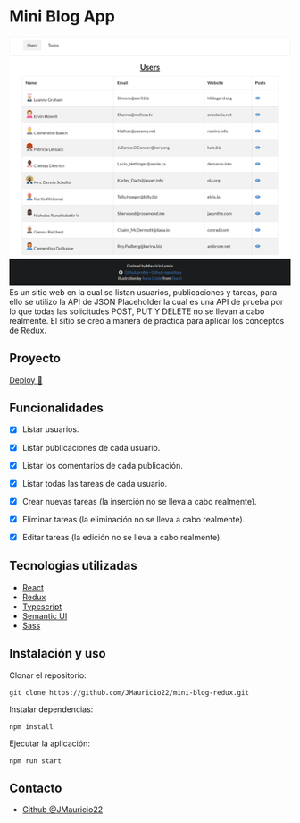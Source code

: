 # Mini Blog App
![Avo App Demo](./public/demo.png)
Es un sitio web en la cual se listan usuarios, publicaciones y tareas, para ello se utilizo la API de JSON Placeholder la cual es una API de prueba por lo que todas las solicitudes POST, PUT Y DELETE no se llevan a cabo realmente.
El sitio se creo a manera de practica para aplicar los conceptos de Redux.

## Proyecto
[Deploy 🚀](https://nifty-beaver-ee0362.netlify.app/)

## Funcionalidades

- [x] Listar usuarios.
- [x] Listar publicaciones de cada usuario.
- [x] Listar los comentarios de cada publicación.
- [x] Listar todas las tareas de cada usuario.
- [x] Crear nuevas tareas (la inserción no se lleva a cabo realmente).
- [x] Eliminar tareas (la eliminación no se lleva a cabo realmente).
- [x] Editar tareas (la edición no se lleva a cabo realmente).


## Tecnologias utilizadas
- [React](https://es.reactjs.org/)
- [Redux](https://es.redux.js.org/)
- [Typescript](https://www.typescriptlang.org/)
- [Semantic UI ](https://react.semantic-ui.com/)
- [Sass](https://sass-lang.com/)

## Instalación y uso

Clonar el repositorio:
```
git clone https://github.com/JMauricio22/mini-blog-redux.git
```

Instalar dependencias:
```
npm install
```
Ejecutar la aplicación:
```
npm run start
```

## Contacto
- [Github @JMauricio22](https://github.com/JMauricio22)
